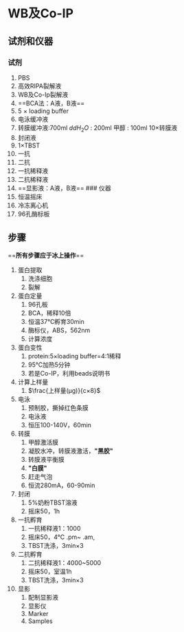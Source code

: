 # WB及Co-IP

## 试剂和仪器

### 试剂

1.  PBS
2.  高效RIPA裂解液
3.  WB及Co-Ip裂解液
4.  ==BCA法：A液，B液==
5.  5 × loading buffer
6.  电泳缓冲液
7.  转膜缓冲液:700ml $ddH_2O$ : 200ml 甲醇 : 100ml 10×转膜液
8.  封闭液
9.  1×TBST
10. 一抗
11. 二抗
12. 一抗稀释液
13. 二抗稀释液
14. ==显影液：A液，B液== \### 仪器
15. 恒温摇床
16. 冷冻离心机
17. 96孔酶标板

## 步骤

==**所有步骤应于冰上操作**==

1.  蛋白提取
    1.  洗涤细胞
    2.  裂解
2.  蛋白定量
    1.  96孔板
    2.  BCA，稀释10倍
    3.  恒温37℃孵育30min
    4.  酶标仪，ABS，562nm
    5.  计算浓度
3.  蛋白变性
    1.  protein:5×loading buffer=4:1稀释
    2.  95℃加热5分钟
    3.  若是Co-IP，利用beads说明书
4.  计算上样量
    1.  $\frac{上样量(μg)}{c×8}$
5.  电泳
    1.  预制胶，撕掉红色条膜
    2.  电泳液
    3.  恒压100-140V，60min
6.  转膜
    1.  甲醇激活膜
    2.  凝胶水冲，转膜液激活，**"黑胶"**
    3.  转膜液平衡膜
    4.  **"白膜"**
    5.  赶走气泡
    6.  恒流280mA，60-90min
7.  封闭
    1.  5%奶粉TBST溶液
    2.  摇床50，1h
8.  一抗孵育
    1.  一抗稀释液1：1000
    2.  摇床50，4℃ .pm\~ .am,
    3.  TBST洗涤，3min×3
9.  二抗孵育
    1.  二抗稀释液1：4000\~5000
    2.  摇床50，室温1h
    3.  TBST洗涤，3min×3
10. 显影
    1.  配制显影液
    2.  显影仪
    3.  Marker
    4.  Samples
